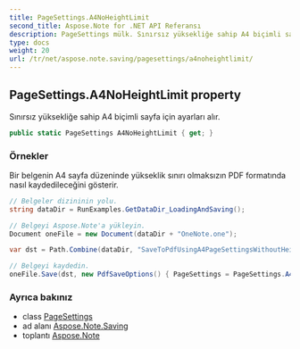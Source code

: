 ```yaml
---
title: PageSettings.A4NoHeightLimit
second_title: Aspose.Note for .NET API Referansı
description: PageSettings mülk. Sınırsız yüksekliğe sahip A4 biçimli sayfa için ayarları alır.
type: docs
weight: 20
url: /tr/net/aspose.note.saving/pagesettings/a4noheightlimit/
---
```

## PageSettings.A4NoHeightLimit property

Sınırsız yüksekliğe sahip A4 biçimli sayfa için ayarları alır.

```csharp
public static PageSettings A4NoHeightLimit { get; }
```

### Örnekler

Bir belgenin A4 sayfa düzeninde yükseklik sınırı olmaksızın PDF formatında nasıl kaydedileceğini gösterir.

```csharp
// Belgeler dizininin yolu.
string dataDir = RunExamples.GetDataDir_LoadingAndSaving();

// Belgeyi Aspose.Note'a yükleyin.
Document oneFile = new Document(dataDir + "OneNote.one");

var dst = Path.Combine(dataDir, "SaveToPdfUsingA4PageSettingsWithoutHeightLimit.pdf");

// Belgeyi kaydedin.
oneFile.Save(dst, new PdfSaveOptions() { PageSettings = PageSettings.A4NoHeightLimit });
```

### Ayrıca bakınız

* class [PageSettings](../)
* ad alanı [Aspose.Note.Saving](../../pagesettings/)
* toplantı [Aspose.Note](../../../)


